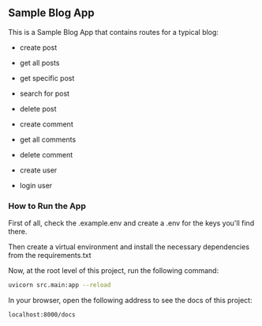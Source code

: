 ## Sample Blog App

This is a Sample Blog App that contains routes for a typical blog:

- create post
- get all posts
- get specific post
- search for post
- delete post

- create comment
- get all comments
- delete comment

- create user
- login user

### How to Run the App

First of all, check the .example.env and create a .env for the keys you'll find there.

Then create a virtual environment and install the necessary dependencies from the requirements.txt

Now, at the root level of this project, run the following command:

```bash
uvicorn src.main:app --reload
```

In your browser, open the following address to see the docs of this project:

```
localhost:8000/docs
```